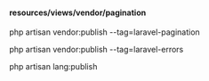#### resources/views/vendor/pagination
php artisan vendor:publish --tag=laravel-pagination

php artisan vendor:publish --tag=laravel-errors

php artisan lang:publish
